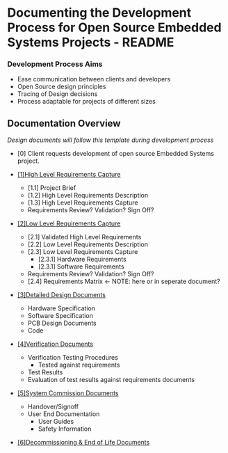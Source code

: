 # Documenting the Development Process for Open Source Embedded Systems Projects - README

### Development Process Aims
- Ease communication between clients and developers
- Open Source design principles
- Tracing of Design decisions
- Process adaptable for projects of different sizes


## Documentation Overview

_Design documents will follow this template during development process_

* [0] Client requests development of open source Embedded Systems project.                                                           
* [[1]High Level Requirements Capture](https://github.com/PanGalacticTech/project_template/blob/main/%5B1%5DHL_requirements_capture.md)
    * [1.1] Project Brief                                                                                                              
    * [1.2] High Level Requirements Description                                                                                       
    * [1.3] High Level Requirements Capture                                                                                                    
    * Requirements Review? Validation? Sign Off?
* [[2]Low Level Requirements Capture](https://github.com/PanGalacticTech/project_template/blob/main/%5B2%5DLL_requirements_capture.md)
    * [2.1] Validated High Level Requirements                                                                                                          
    * [2.2] Low Level Requirements Description                                                                                       
    * [2.3] Low Level Requirements Capture     
      * [2.3.1] Hardware Requirements 
      * [2.3.1] Software Requirements 
    * Requirements Review? Validation? Sign Off?      
    * [2.4] Requirements Matrix <- NOTE: here or in seperate document? 


* [[3]Detailed Design Documents](https://broken_link.com)                                                                                                           
    * Hardware Specification 
    * Software Specification
    * PCB Design Documents 
    * Code <br>
* [[4]Verification Documents](https://broken_link.com) 
    * Verification Testing Procedures 
      * Tested against requirements 
    * Test Results
    * Evaluation of test results against requirements documents 
* [[5]System Commission Documents](https://broken_link.com) 
    * Handover/Signoff    
    * User End Documentation  
      * User Guides     
      * Safety Information   
* [[6]Decommissioning & End of Life Documents](https://broken_link.com)

